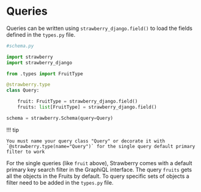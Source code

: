 # Queries

Queries can be written using `strawberry_django.field()` to load the fields defined in the `types.py` file.

```python
#schema.py

import strawberry
import strawberry_django

from .types import FruitType

@strawberry.type
class Query:

    fruit: FruitType = strawberry_django.field()
    fruits: list[FruitType] = strawberry_django.field()

schema = strawberry.Schema(query=Query)
```

!!! tip

    You must name your query class "Query" or decorate it with `@strawberry.type(name="Query")` for the single query default primary filter to work

For the single queries (like `fruit` above), Strawberry comes with a default primary key search filter in the GraphiQL interface. The query `fruits` gets all the objects in the Fruits by default. To query specific sets of objects a filter need to be added in the `types.py` file.

